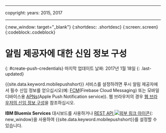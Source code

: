 
---

copyright:
 years: 2015, 2017

---

{:new_window: target="_blank"}
{:shortdesc: .shortdesc}
{:screen:.screen}
{:codeblock:.codeblock}

# 알림 제공자에 대한 신임 정보 구성
{: #create-push-credentials}
마지막 업데이트 날짜: 2017년 1월 18일
{: .last-updated}

{{site.data.keyword.mobilepushshort}} 서비스를 설정하려면 푸시 알림 제공자에서 필수 신임 정보를 얻으십시오(예: [FCM](t_push_provider_android.html)(Firebase Cloud Messaging) 또는 모바일 디바이스용 [APNs](t_push_provider_ios.html)(Apple Push Notification service)). 웹 브라우저의 경우 [웹 브라우저의 신임 정보 구성](t_push_provider_safari.html)을 참조하십시오.

**IBM Bluemix Services** 대시보드를 사용하거나 [REST API ![외부 링크 아이콘](../../icons/launch-glyph.svg "외부 링크 아이콘")](https://mobile.{DomainName}/imfpush/ "외부 링크 아이콘"){: new_window}을 사용하여 {{site.data.keyword.mobilepushshort}}를 설정할 수 있습니다.
